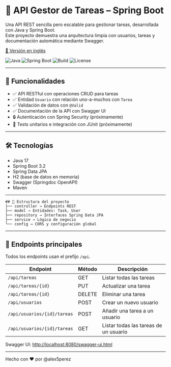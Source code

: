 # 📝 API Gestor de Tareas – Spring Boot

Una API REST sencilla pero escalable para gestionar tareas, desarrollada con Java y Spring Boot.  
Este proyecto demuestra una arquitectura limpia con usuarios, tareas y documentación automática mediante Swagger.

[📄 Versión en inglés](README.md)

![Java](https://img.shields.io/badge/java-17-blue.svg)
![Spring Boot](https://img.shields.io/badge/spring--boot-3.2-brightgreen.svg)
![Build](https://img.shields.io/badge/build-passing-success)
![License](https://img.shields.io/badge/license-MIT-lightgrey.svg)

---

## 🚀 Funcionalidades

- ✅ API RESTful con operaciones CRUD para tareas
- ✅ Entidad `Usuario` con relación uno-a-muchos con `Tarea`
- ✅ Validación de datos con `@Valid`
- ✅ Documentación de la API con Swagger UI
- 🔒 Autenticación con Spring Security (próximamente)
- 🧪 Tests unitarios e integración con JUnit (próximamente)

---

## 🛠 Tecnologías

- Java 17  
- Spring Boot 3.2  
- Spring Data JPA  
- H2 (base de datos en memoria)  
- Swagger (Springdoc OpenAPI)  
- Maven  

---
```
## 📂 Estructura del proyecto
├── controller → Endpoints REST
├── model → Entidades: Task, User
├── repository → Interfaces Spring Data JPA
├── service → Lógica de negocio
└── config → CORS y configuración global
```

---

## 📄 Endpoints principales

Todos los endpoints usan el prefijo `/api`.

| Endpoint                       | Método | Descripción                                  |
|--------------------------------|--------|----------------------------------------------|
| `/api/tareas`                  | GET    | Listar todas las tareas                      |
| `/api/tareas/{id}`             | PUT    | Actualizar una tarea                         |
| `/api/tareas/{id}`             | DELETE | Eliminar una tarea                           |
| `/api/usuarios`                | POST   | Crear un nuevo usuario                       |
| `/api/usuarios/{id}/tareas`    | POST   | Añadir una tarea a un usuario                |
| `/api/usuarios/{id}/tareas`    | GET    | Listar todas las tareas de un usuario        |

Swagger UI: [http://localhost:8080/swagger-ui.html](http://localhost:8080/swagger-ui.html)

---

Hecho con ❤️ por @alex5perez
